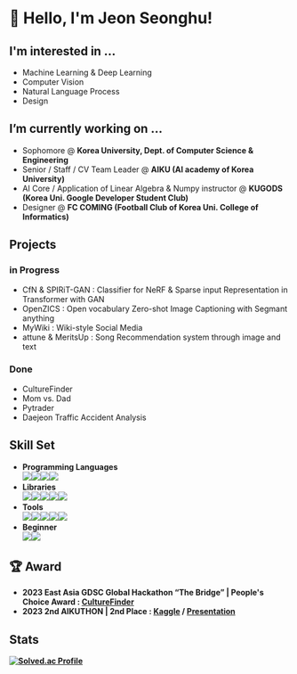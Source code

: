 # 👋 Hello, I'm Jeon Seonghu!
## I'm interested in ...
- Machine Learning & Deep Learning
- Computer Vision
- Natural Language Process
- Design
## I’m currently working on ...
- Sophomore @ **Korea University, Dept. of Computer Science & Engineering**
- Senior / Staff / CV Team Leader @ **AIKU (AI academy of Korea University)**
- AI Core / Application of Linear Algebra & Numpy instructor @ **KUGODS (Korea Uni. Google Developer Student Club)**
- Designer @ **FC COMING (Football Club of Korea Uni. College of Informatics)**

## Projects 
### in Progress
- CfN & SPIRiT-GAN : Classifier for NeRF & Sparse input Representation in Transformer with GAN
- OpenZICS : Open vocabulary Zero-shot Image Captioning with Segmant anything
- MyWiki : Wiki-style Social Media
- attune & MeritsUp : Song Recommendation system through image and text
### Done
- CultureFinder
- Mom vs. Dad
- Pytrader
- Daejeon Traffic Accident Analysis


## Skill Set
- <b>Programming Languages<b/><br>
<img src="https://img.shields.io/badge/Python-3776AB?style=flat-square&logo=python&logoColor=white"/><img src="https://img.shields.io/badge/C-A8B9CC?style=flat-square&logo=c&logoColor=white"/><img src="https://img.shields.io/badge/C++-00599C?style=flat-square&logo=cplusplus&logoColor=white"/><img src="https://img.shields.io/badge/JavaScript-F7DF1E?style=flat-square&logo=javascript&logoColor=white"/><br>
- <b>Libraries<b/><br>
<img src="https://img.shields.io/badge/Pytorch-EE4C2C?style=flat-square&logo=pytorch&logoColor=white"/><img src="https://img.shields.io/badge/Selenium-43B02A?style=flat-square&logo=selenium&logoColor=white"/><img src="https://img.shields.io/badge/NumPy-013243?style=flat-square&logo=numpy&logoColor=white"/><img src="https://img.shields.io/badge/Pandas-150458?style=flat-square&logo=pandas&logoColor=white"/><img src="https://img.shields.io/badge/scikitlearn-F7931E?style=flat-square&logo=scikitlearn&logoColor=white"/><br>
- <b>Tools<b/><br>
<img src="https://img.shields.io/badge/Excel-217346?style=flat-square&logo=microsoftexcel&logoColor=white"/><img src="https://img.shields.io/badge/PowerPoint-E74536?style=flat-square&logo=microsoftpowerpoint&logoColor=white"/><img src="https://img.shields.io/badge/Photoshop-31A8FF?style=flat-square&logo=adobephotoshop&logoColor=black"/><img src="https://img.shields.io/badge/Premiere Pro-9999FF?style=flat-square&logo=adobepremierepro&logoColor=black"/><img src="https://img.shields.io/badge/Afrer Effects-9999FF?style=flat-square&logo=adobeaftereffects&logoColor=black"/><br>
- <b>Beginner<b/><br>
<img src="https://img.shields.io/badge/React-61DAFB?style=flat-square&logo=react&logoColor=white"/><img src="https://img.shields.io/badge/Flutter-02569B?style=flat-square&logo=flutter&logoColor=white"/><br>

## 🏆 Award
  - 2023 East Asia GDSC Global Hackathon “The Bridge” | People's Choice Award : <a href=https://github.com/chaeeun-Han/culture_finder>CultureFinder<a>
  - 2023 2nd AIKUTHON | 2nd Place : <a href=https://www.kaggle.com/competitions/aikuthon-2>Kaggle<a/> / <a href=https://youtu.be/kIWjQPc5ToM>Presentation<a/>

## Stats
 [![Solved.ac Profile](http://mazassumnida.wtf/api/v2/generate_badge?boj=jsh0423)](https://solved.ac/jsh0423/)
<!--
**JeonSeongHu/JeonSeongHu** is a ✨ _special_ ✨ repository because its `README.md` (this file) appears on your GitHub profile.

Here are some ideas to get you started:

-
- 🌱 I’m currently learning ...
- 👯 I’m looking to collaborate on ...
- 🤔 I’m looking for help with ...
- 💬 Ask me about ...
- 📫 How to reach me: ...
- 😄 Pronouns: ...
- ⚡ Fun fact: ...
-->
